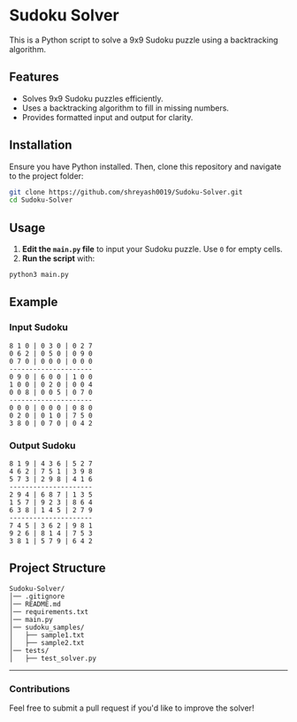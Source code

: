 # Sudoku Solver

This is a Python script to solve a 9x9 Sudoku puzzle using a backtracking algorithm.

## Features
- Solves 9x9 Sudoku puzzles efficiently.
- Uses a backtracking algorithm to fill in missing numbers.
- Provides formatted input and output for clarity.

## Installation
Ensure you have Python installed. Then, clone this repository and navigate to the project folder:

```sh
git clone https://github.com/shreyash0019/Sudoku-Solver.git
cd Sudoku-Solver
```

## Usage

1. **Edit the `main.py` file** to input your Sudoku puzzle. Use `0` for empty cells.
2. **Run the script** with:

```sh
python3 main.py
```

## Example
### **Input Sudoku**
```
8 1 0 | 0 3 0 | 0 2 7
0 6 2 | 0 5 0 | 0 9 0
0 7 0 | 0 0 0 | 0 0 0
---------------------
0 9 0 | 6 0 0 | 1 0 0
1 0 0 | 0 2 0 | 0 0 4
0 0 8 | 0 0 5 | 0 7 0
---------------------
0 0 0 | 0 0 0 | 0 8 0
0 2 0 | 0 1 0 | 7 5 0
3 8 0 | 0 7 0 | 0 4 2
```

### **Output Sudoku**
```
8 1 9 | 4 3 6 | 5 2 7
4 6 2 | 7 5 1 | 3 9 8
5 7 3 | 2 9 8 | 4 1 6
---------------------
2 9 4 | 6 8 7 | 1 3 5
1 5 7 | 9 2 3 | 8 6 4
6 3 8 | 1 4 5 | 2 7 9
---------------------
7 4 5 | 3 6 2 | 9 8 1
9 2 6 | 8 1 4 | 7 5 3
3 8 1 | 5 7 9 | 6 4 2
```

## Project Structure
```
Sudoku-Solver/
│── .gitignore
│── README.md
│── requirements.txt
│── main.py
│── sudoku_samples/
│   ├── sample1.txt
│   ├── sample2.txt
│── tests/
│   ├── test_solver.py
```

---
### Contributions
Feel free to submit a pull request if you'd like to improve the solver!

